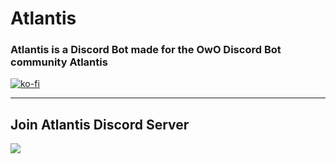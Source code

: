# Atlantis
### Atlantis is a Discord Bot made for the OwO Discord Bot community Atlantis

[![ko-fi](https://www.ko-fi.com/img/githubbutton_sm.svg)](https://ko-fi.com/B0B21I7HA)

---
## Join Atlantis Discord Server
[![](https://discordapp.com/api/guilds/667900803528261657/widget.png?style=banner2)](https://discord.gg/Rp9Gzmh)